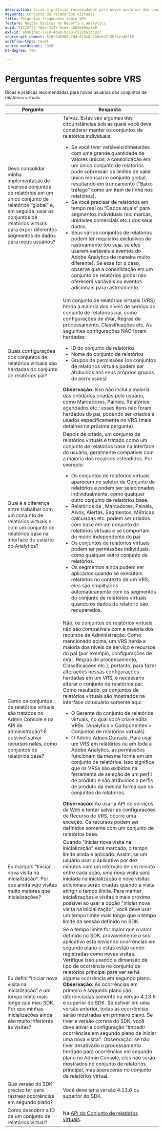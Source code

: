 ```yaml
---
description: Dicas e práticas recomendadas para novos usuários dos conjuntos de relatórios virtuais.
keywords: Conjunto de relatórios virtuais
title: Perguntas frequentes sobre VRS
feature: Noções básicas do Reports & Analytics
uuid: 91225743-765a-4145-9ce5-4268e80ea7e8
exl-id: ab961bec-5719-4b90-bc10-c929b63dc923
source-git-commit: 3f8c9d0309c7d4c023e0c936e0a713b24e1482f6
workflow-type: tm+mt
source-wordcount: '929'
ht-degree: 78%

---
```


# Perguntas frequentes sobre VRS

Dicas e práticas recomendadas para novos usuários dos conjuntos de relatórios virtuais.

| Pergunta | Resposta |
| --- | --- |
| Devo consolidar minha implementação de diversos conjuntos de relatórios em um único conjunto de relatórios “global” e, em seguida, usar os conjuntos de relatórios virtuais para expor diferentes segmentos de dados para meus usuários? | Talvez. Estas são algumas das circunstâncias sob as quais você deve considerar manter os conjuntos de relatórios individuais:<ul><li>Se você tiver variáveis/dimensões com uma grande quantidade de valores únicos, a consolidação em um único conjunto de relatórios pode sobressair os limites de valor único mensal no conjunto global, resultando em truncamento (“Baixo tráfego” como um item de linha nos relatórios).</li><li>Se você precisar de relatórios em tempo real ou “Dados atuais” para segmentos individuais (ex: marcas, unidades comerciais etc.) dos seus dados.</li><li>Seus vários conjuntos de relatórios podem ter requisitos exclusivos de rastreamento (ou seja, se eles usarem variáveis e eventos do Adobe Analytics de maneira muito diferente). Se esse for o caso, observe que a consolidação em um conjunto de relatórios global não oferecerá variáveis ou eventos adicionais para rastreamento.</li></ul> |
| Quais configurações dos conjuntos de relatórios virtuais são herdadas do conjunto de relatórios pai? | Um conjunto de relatórios virtuais (VRS) herda a maioria dos níveis de serviço do conjunto de relatórios pai, como configurações de eVar, Regras de processamento, Classificações etc.  As seguintes configurações NÃO foram herdadas:<ul><li>ID do conjunto de relatórios</li><li>Nome do conjunto de relatórios </li><li>Grupos de permissões (os conjuntos de relatórios virtuais podem ser atribuídos aos seus próprios grupos de permissões)</li></ul>**Observação**: Isso não inclui a maioria das entidades criadas pelo usuário, como Marcadores, Painéis, Relatórios agendados etc.; esses itens não foram herdados do pai, podendo ser criados e usados especificamente no VRS (mais detalhes na próxima pergunta). |
| Qual é a diferença entre trabalhar com um conjunto de relatórios virtuais e com um conjunto de relatórios base na interface do usuário do Analytics? | Depois de criado, um conjunto de relatórios virtuais é tratado como um conjunto de relatórios base na interface do usuário, geralmente compatível com a maioria dos recursos estendidos. Por exemplo:<ul><li>Os conjuntos de relatórios virtuais aparecem no seletor de Conjunto de relatórios e podem ser selecionados individualmente, como qualquer outro conjunto de relatórios base.</li><li>Relatórios de , Marcadores, Painéis, Alvos, Alertas, Segmentos, Métricas calculadas etc. podem ser criados com base em um conjunto de relatórios virtuais e se comportam de modo independente do pai.</li><li>Os conjuntos de relatórios virtuais podem ter permissões individuais, como qualquer outro conjunto de relatórios.</li><li>Os segmentos ainda podem ser aplicados quando se executam relatórios no contexto de um VRS; eles são empilhados automaticamente com os segmentos do conjunto de relatórios virtuais quando os dados de relatório são recuperados.</li></ul> |
| Como os conjuntos de relatórios virtuais são tratados no Admin Console e na API de administração? É possível salvar recursos neles, como conjuntos de relatórios base? | Não, os conjuntos de relatórios virtuais não são compatíveis com a maioria dos recursos de Administração. Como mencionado acima, um VRS herda a maioria dos níveis de serviço e recursos do pai (por exemplo, configurações de eVar, Regras de processamento, Classificações etc.); portanto, para fazer alterações nessas configurações herdadas em um VRS, é necessário alterar o conjunto de relatórios pai.<br>Como resultado, os conjuntos de relatórios virtuais são mostrados na interface do usuário somente aqui:<ul><li>O Gerente do conjunto de relatórios virtuais, no qual você cria e edita VRSs. (Analytics > Componentes > Conjuntos de relatórios virtuais)</li><li>O Adobe [Admin Console](https://helpx.adobe.com/enterprise/admin-guide.html/enterprise/using/welcome.ug.html). Para usar um VRS em relatórios ou em toda a Adobe Analytics, as permissões funcionam da mesma forma em um conjunto de relatórios. Isso significa que os VRSs são exibidos na ferramenta de seleção de um perfil de produto e são atribuídos a perfis de produto da mesma forma que os conjuntos de relatórios.</li></ul>**Observação**: Ao usar a API de serviços da Web e tentar salvar as configurações de Recurso de VRS, ocorre uma exceção. Os recursos podem ser definidos somente com um conjunto de relatórios base. |
|  Eu marquei “Iniciar nova visita na inicialização”. Por que ainda vejo visitas muito maiores que inicializações? | Quando &quot;Iniciar nova visita na inicialização&quot; está marcado, o tempo limite ainda é aplicado. Assim, se um usuário usar o aplicativo por dez minutos com um intervalo de um minuto entre cada ação, uma nova visita será iniciada na inicialização e nove visitas adicionais serão criadas quando a visita atingir o tempo limite. Para manter inicializações e visitas o mais próximo possível ao usar a opção &quot;Iniciar nova visita na inicialização&quot;, você deve usar um tempo limite mais longo que o tempo limite da sessão definido no SDK. |
| Eu defini “Iniciar nova visita na inicialização” e um tempo limite mais longo que meu SDK. Por que minhas inicializações ainda são muito inferiores às visitas? | Se o tempo limite for maior que o valor definido no SDK, provavelmente o seu aplicativo está enviando ocorrências em segundo plano e estas estão sendo registradas como novas visitas. Verifique isso usando a dimensão de tipo de ocorrência no conjunto de relatórios principal para ver se há alguma ocorrência em segundo plano.<br>**Observação**: As ocorrências em primeiro e segundo plano são diferenciadas somente na versão 4.13.6 e superior do SDK. Se estiver em uma versão anterior, todas as ocorrências serão mostradas em primeiro plano. Se tiver a versão correta do SDK, você deve ativar a configuração &quot;Impedir ocorrências em segundo plano de iniciar uma nova visita&quot;.    Observação: se não tiver desativado o processamento herdado para ocorrências em segundo plano no Admin Console, eles não serão mostrados no conjunto de relatórios principal, mas aparecerão no conjunto de relatórios virtual. |
| Que versão do SDK preciso ter para rastrear ocorrências em segundo plano? | Você deve ter a versão 4.13.6 ou superior do SDK. |
| Como descobrir a ID de um conjunto de relatórios virtual? | Na [API do Conjunto de relatórios virtuais](https://www.adobe.io/apis/experiencecloud/analytics/docs.html#!AdobeDocs/analytics-2.0-apis/master/vrs.md). |
